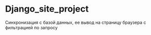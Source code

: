 # Django_site_project
Синхронизация с базой данных, ее вывод на страницу браузера с фильтрацией по запросу
